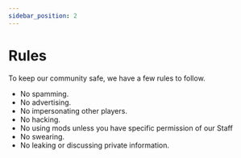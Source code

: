 ```yaml
---
sidebar_position: 2
---
```


# Rules

To keep our community safe, we have a few rules to follow.

* No spamming.
* No advertising.
* No impersonating other players.
* No hacking.
* No using mods unless you have specific permission of our Staff
* No swearing.
* No leaking or discussing private information.